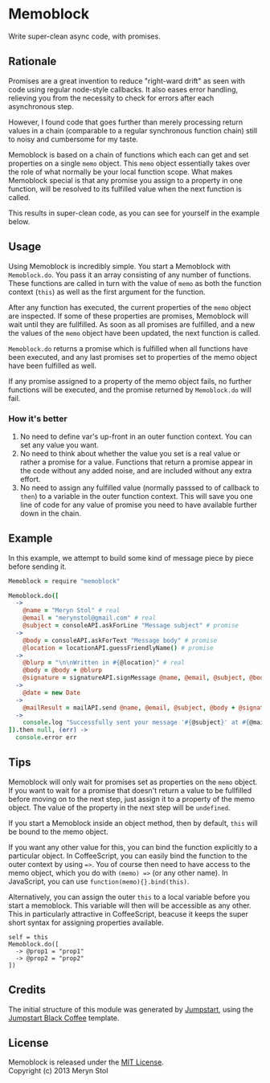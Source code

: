 # Memoblock

Write super-clean async code, with promises.

## Rationale

Promises are a great invention to reduce "right-ward drift" as seen with code using regular node-style callbacks. It also eases error handling, relieving you from the necessity to check for errors after each asynchronous step.

However, I found code that goes further than merely processing return values in a chain (comparable to a regular synchronous function chain) still to noisy and cumbersome for my taste.

Memoblock is based on a chain of functions which each can get and set properties on a single `memo` object. This `memo` object essentially takes over the role of what normally be your local function scope. What makes Memoblock special is that any promise you assign to a property in one function, will be resolved to its fulfilled value when the next function is called.

This results in super-clean code, as you can see for yourself in the example below.

## Usage

Using Memoblock is incredibly simple. You start a Memoblock with `Memoblock.do`. You pass it an array consisting of any number of functions. These functions are called in turn with the value of `memo` as both the function context (`this`) as well as the first argument for the function.

After any function has executed, the current properties of the `memo` object are inspected. If some of these properties are promises, Memoblock will wait until they are fullfilled. As soon as all promises are fulfilled, and a new the values of the `memo` object have been updated, the next function is called.

`Memoblock.do` returns a promise which is fulfilled when all functions have been executed, and any last promises set to properties of the memo object have been fulfilled as well.

If any promise assigned to a property of the memo object fails, no further functions will be executed, and the promise returned by `Memoblock.do` will fail.

### How it's better

1. No need to define var's up-front in an outer function context. You can set any value you want.
2. No need to think about whether the value you set is a real value or rather a promise for a value. Functions that return a promise appear in the code without any added noise, and are included without any extra effort.
3. No need to assign any fulfilled value (normally passsed to of callback to `then`) to a variable in the outer function context. This will save you one line of code for any value of promise you need to have available further down in the chain.

## Example

In this example, we attempt to build some kind of message piece by piece before sending it.

```coffee
Memoblock = require "memoblock"

Memoblock.do([
  ->
    @name = "Meryn Stol" # real
    @email = "merynstol@gmail.com" # real
    @subject = consoleAPI.askForLine "Message subject" # promise
  ->
    @body = consoleAPI.askForText "Message body" # promise
    @location = locationAPI.guessFriendlyName() # promise
  ->
    @blurp = "\n\nWritten in #{@location}" # real
    @body = @body + @blurp
    @signature = signatureAPI.signMessage @name, @email, @subject, @body
  ->
    @date = new Date
  ->
    @mailResult = mailAPI.send @name, @email, @subject, @body + @signature
  ->
    console.log "Successfully sent your message '#{@subject}' at #{@mailResult.getFriendlyTime()}."
]).then null, (err) ->
  console.error err
```

## Tips

Memoblock will only wait for promises set as properties on the `memo` object. If you want to wait for a promise that doesn't return a value to be fullfilled before moving on to the next step, just assign it to a property of the memo object. The value of the property in the next step will be `undefined`.

If you start a Memoblock inside an object method, then by default, `this` will be bound to the memo object.

 If you want any other value for this, you can bind the function explicitly to a particular object. In CoffeeScript, you can easily bind the function to the outer context by using `=>`. You of course then need to have access to the memo object, which you do with `(memo) =>` (or any other name). In JavaScript, you can use `function(memo){}.bind(this)`.
 
 Alternatively, you can assign the outer `this` to a local variable before you start a memoblock. This variable will then will be accessible as any other. This in particularly attractive in CoffeeScript, beacuse it keeps the super short syntax for assigning properties available.
 
 ```
 self = this
 Memoblock.do([
   -> @prop1 = "prop1"
   -> @prop2 = "prop2"
 ])
```

## Credits

The initial structure of this module was generated by [Jumpstart](https://github.com/meryn/jumpstart), using the [Jumpstart Black Coffee](https://github.com/meryn/jumpstart-black-coffee) template.

## License

Memoblock is released under the [MIT License](http://opensource.org/licenses/MIT).  
Copyright (c) 2013 Meryn Stol  